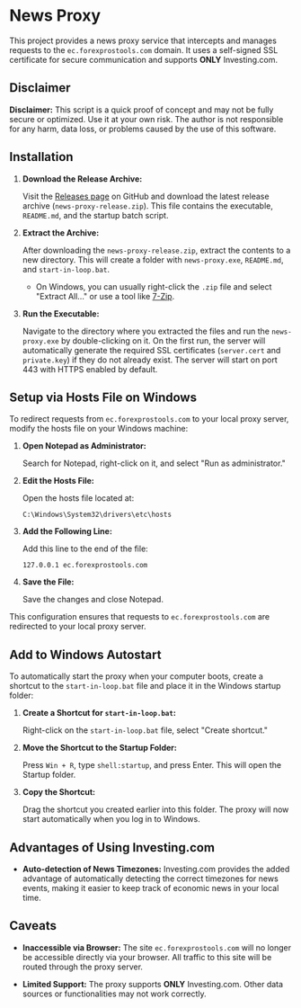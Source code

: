 # News Proxy

This project provides a news proxy service that intercepts and manages requests to the `ec.forexprostools.com` domain. It uses a self-signed SSL certificate for secure communication and supports **ONLY** Investing.com.

## Disclaimer

**Disclaimer:** This script is a quick proof of concept and may not be fully secure or optimized. Use it at your own risk. The author is not responsible for any harm, data loss, or problems caused by the use of this software.

## Installation

1. **Download the Release Archive:**

   Visit the [Releases page](https://github.com/disaster123/ea-news-proxy/releases) on GitHub and download the latest release archive (`news-proxy-release.zip`). This file contains the executable, `README.md`, and the startup batch script.

2. **Extract the Archive:**

   After downloading the `news-proxy-release.zip`, extract the contents to a new directory. This will create a folder with `news-proxy.exe`, `README.md`, and `start-in-loop.bat`.

   - On Windows, you can usually right-click the `.zip` file and select "Extract All..." or use a tool like [7-Zip](https://www.7-zip.org/).

3. **Run the Executable:**

   Navigate to the directory where you extracted the files and run the `news-proxy.exe` by double-clicking on it. On the first run, the server will automatically generate the required SSL certificates (`server.cert` and `private.key`) if they do not already exist. The server will start on port 443 with HTTPS enabled by default.

## Setup via Hosts File on Windows

To redirect requests from `ec.forexprostools.com` to your local proxy server, modify the hosts file on your Windows machine:

1. **Open Notepad as Administrator:**

   Search for Notepad, right-click on it, and select "Run as administrator."

2. **Edit the Hosts File:**

   Open the hosts file located at:

   ```
   C:\Windows\System32\drivers\etc\hosts
   ```

3. **Add the Following Line:**

   Add this line to the end of the file:

   ```
   127.0.0.1 ec.forexprostools.com
   ```

4. **Save the File:**

   Save the changes and close Notepad.

This configuration ensures that requests to `ec.forexprostools.com` are redirected to your local proxy server.

## Add to Windows Autostart

To automatically start the proxy when your computer boots, create a shortcut to the `start-in-loop.bat` file and place it in the Windows startup folder:

1. **Create a Shortcut for `start-in-loop.bat`:**

   Right-click on the `start-in-loop.bat` file, select "Create shortcut."

2. **Move the Shortcut to the Startup Folder:**

   Press `Win + R`, type `shell:startup`, and press Enter. This will open the Startup folder.

3. **Copy the Shortcut:**

   Drag the shortcut you created earlier into this folder. The proxy will now start automatically when you log in to Windows.

## Advantages of Using Investing.com

- **Auto-detection of News Timezones:** Investing.com provides the added advantage of automatically detecting the correct timezones for news events, making it easier to keep track of economic news in your local time.

## Caveats

- **Inaccessible via Browser:** The site `ec.forexprostools.com` will no longer be accessible directly via your browser. All traffic to this site will be routed through the proxy server.

- **Limited Support:** The proxy supports **ONLY** Investing.com. Other data sources or functionalities may not work correctly.
